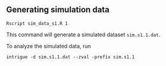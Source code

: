 ## Generating simulation data

```
Rscript sim_data_s1.R 1
```

This command will generate a simulated dataset ``sim.s1.1.dat``.

To analyze the simulated data, run
```
intrigue -d sim.s1.1.dat --zval -prefix sim.s1.1
```
